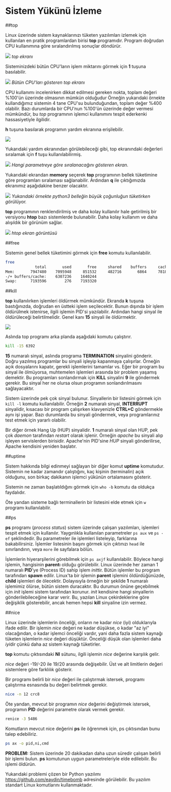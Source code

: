 # Sistem Yükünü İzleme

##top

Linux üzerinde sistem kaynaklarınızı tüketen yazılımları izlemek için kullanılan en pratik programlardan birisi **top** programıdır. Program doğrudan CPU kullanımına göre sıralandırılmış sonuçlar döndürür.

![](top.png)
*top ekranı*

Sisteminizdeki bütün CPU'ların işlem miktarını görmek için **1** tuşuna basılabilir.

![](top2.png)
*Bütün CPU'ları gösteren top ekranı*

CPU kullanımı incelenirken dikkat edilmesi gereken nokta, toplam değeri %100'ün üzerinde olmasının mümkün olduğudur Örneğin yukarıdaki örnekte kullandığımız sistemin 4 tane CPU'su bulunduğundan, toplam değer %400 olabilir. Bazı durumlarda bir CPU'nun %100'ün üzerinde değer vermesi mümkündür, bu *top* programının işlemci kullanımını tespit ederkenki hassasiyetiyle ilgilidir.

**h** tuşuna basılarak programın yardım ekranına erişilebilir.

![](top3.png)

Yukarıdaki yardım ekranından görülebileceği gibi, top ekranındaki değerleri sıralamak için **f** tuşu kullanılabilirmiş.

![](top-sort.png)
*Hangi parametreye göre sıralanacağını gösteren ekran.*

Yukarıdaki ekrandan **memory** seçerek **top** programının bellek tüketimine göre programları sıralaması sağlanabilir. Ardından **q** ile çıktığımızda ekranımız aşağıdakine benzer olacaktır.

![](top-memory.png)
*Yukarıdaki örnekte python3 belleğin büyük çoğunluğun tüketirken görülüyor.*

**top** programının renklendirilmiş ve daha kolay kullanılır hale getirilmiş bir versiyonu **htop** bazı sistemlerde bulunabilir. Daha kolay kullanım ve daha alışıldık bir görünüm sağlar.

![](htop.png)
*htop ekran görüntüsü*

##free

Sistemin genel bellek tüketimini görmek için **free** komutu kullanılabilir.

```bash
free
             total       used       free     shared    buffers     cached
Mem:       7947480    7095948     851532     482716       6864     781848
-/+ buffers/cache:    6307236    1640244
Swap:      7193596        276    7193320
```

##kill

**top** kullanılırken işlemleri öldürmek mümkündür. Ekranda **k** tuşuna bastığınızda, doğrudan en üstteki işlem seçilecektir. Bunun dışında bir işlem öldürülmek istenirse, ilgili işlemin PID'si yazılabilir. Ardından hangi sinyal ile öldürüleceği belirtilmelidir. Genel kanı **15** sinyali ile öldürmektir.

![](top-pid.png)

Aslında top programı arka planda aşağıdaki komutu çalıştırır.

```bash
kill -15 6392
```

**15** numaralı sinyal, aslında programa **TERMINATION** sinyalini gönderir. Doğru yazılmış programlar bu sinyali işleyip kapanmaya çalışırlar. Örneğin açık dosyalarını kapatır, gerekli işlemlerini tamamlar vs. Eğer bir program bu sinyal ile ölmüyorsa, muhtemelen işlemleri arasında bir problem yaşamış demektir. Bu programları sonlandırmak için **KILL** sinyalini **9** ile göndermek gerekir. Bu sinyal her ne olursa olsun programın sonlandırılmasını sağlayacaktır.

Sistem üzerinde pek çok sinyal bulunur. Sinyallerin bir listesini görmek için ```kill -l``` komutu kullanılabilir. Örneğin **2** numaralı sinyal, **INTERRUPT** sinyalidir, kısacası bir program çalışırken klavyenizle **CTRL+C** göndermekle aynı işi yapar. Bazı durumlarda bu sinyali göndermek, veya programlarınız test etmek için yararlı olabilir.

Bir diğer örnek Hang Up (HUP) sinyalidir. **1** numaralı sinyal olan HUP, pek çok *daemon* tarafından *restart* olarak işlenir. Örneğin *apache* bu sinyali alıp işleyen servislerden birisidir. Apache'nin PID'sine *HUP* sinyali gönderilirse, Apache kendisini yeniden başlatır.

##uptime

Sistem hakkında bilgi edinmeyi sağlayan bir diğer komut **uptime** komutudur. Sistemin ne kadar zamandır çalıştığını, kaç kişinin (terminalin) açık olduğunu, son birkaç dakikanın işlemci yükünün ortalamasını gösterir.

Sistemin ne zaman başlatıldığını görmek için ```who -b``` komutu da oldukça faydalıdır.

Öte yandan sisteme bağlı terminallerin bir listesini elde etmek için `w` programı kullanılabilir.

##ps

**ps** programı (*process status*) sistem üzerinde çalışan yazılımları, işlemleri tespit etmek için kullanılır. Yaygınlıkla kullanılan parametreler ```ps aux``` ve ```ps -ef``` şeklindedir. Bu parametreler ile işlemleri listeleyip, farklarına bakabilirsiniz. İşlemler listesinin başını görmek için çıktınızı ```head``` ile sınırlandırın, veya ```more``` ile sayfalara bölün.

İşlemlerin hiyerarşilerini görebilmek için ```ps axjf``` kullanılabilir. Böylece hangi işlemin, hangisinin **parent**ı olduğu görülebilir. Linux üzerinde her zaman 1 numaralı **PID**'ye (Process ID) sahip işlem *init*tir. Bütün işlemler bu program tarafından **spawn** edilir. Linux'ta bir işlemin **parent** işlemini öldürdüğünüzde, **child** işlemleri de ölecektir. Dolayısıyla örneğin bir şekilde **1** numaralı işlemimiz ölürse, bütün sistem duracaktır. Bu durumun önüne geçebilmek için *init* işlemi sistem tarafından korunur. *init* kendisine hangi sinyallerin gönderilebileceğine karar verir. Bu, yazılan Linux çekirdeklerine göre değişiklik gösterebilir, ancak hemen hepsi **kill** sinyaline izin vermez.

##nice

Linux üzerinde işlemlerin önceliği, onların ne kadar *nice* (iyi) olduklarıyla ifade edilir. Bir işlemin *nice* değeri ne kadar düşükse, o kadar "az iyi" olacağından, o kadar işlemci önceliği vardır, yani daha fazla sistem kaynağı tüketen işlemlerin *nice* değeri düşüktür. Önceliği düşük olan işlemleri daha *iyi*dir çünkü daha az sistem kaynağı tüketirler.

**top** komutu çıktısındaki **NI** sütunu, ilgili işlemin *nice* değerine karşılık gelir.

*nice* değeri -19/-20 ile 19/20 arasında değişebilir. Üst ve alt limitlerin değeri sistemlere göre farklılık gösterir.

Bir programı belirli bir *nice* değeri ile çalıştırmak istersek, programı çalıştırma esnasında bu değeri belirtmek gerekir.

```bash
nice -n 12 crc8
```

Öte yandan, mevcut bir programın *nice* değerini değiştirmek istersek, programın **PID** değerini parametre olarak vermek gerekir.

```bash
renice -3 5486
```

Komutların mevcut nice değerini **ps** ile öğrenmek için, ps çıktısından bunu talep edebiliriz.

```bash
ps ax -o pid,ni,cmd
```

**PROBLEM:** Sistem üzerinde 20 dakikadan daha uzun süredir çalışan belirli bir işlemi bulun. **ps** komutunun uygun parametreleriyle elde edilebilir. Bu işlemi öldürün.

Yukarıdaki problemi çözen bir Python yazılımı https://github.com/eaydin/timebomb adresinde görülebilir. Bu yazılım standart Linux komutlarını kullanmaktadır.